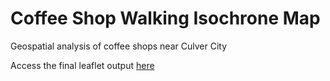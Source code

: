 # Coffee Shop Walking Isochrone Map
Geospatial analysis of coffee shops near Culver City

Access the final leaflet output [here](https://edenaxe.github.io/Coffee-Isochrones/Coffee%20Isochrone%20Leaflet%20Map.html)
